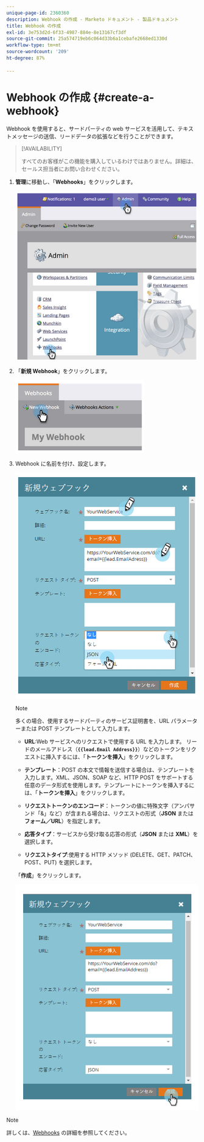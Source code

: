 ```yaml
---
unique-page-id: 2360360
description: Webhook の作成 - Marketo ドキュメント - 製品ドキュメント
title: Webhook の作成
exl-id: 3e753d2d-6f33-4987-884e-8e13167cf3df
source-git-commit: 25a574719eb6c064d33b6a1cebafe2668ed1330d
workflow-type: tm+mt
source-wordcount: '209'
ht-degree: 87%

---
```


# Webhook の作成 {#create-a-webhook}

Webhook を使用すると、サードパーティの web サービスを活用して、テキストメッセージの送信、リードデータの拡張などを行うことができます。

>[!AVAILABILITY]
>
>すべてのお客様がこの機能を購入しているわけではありません。詳細は、セールス担当者にお問い合わせください。

1. **管理**&#x200B;に移動し、「**Webhooks**」をクリックします。

   ![](assets/image2014-9-24-14-3a52-3a57.png)

1. 「**新規 Webhook**」をクリックします。

   ![](assets/image2014-9-24-14-3a53-3a9.png)

1. Webhook に名前を付け、設定します。

   ![](assets/image2014-9-24-14-3a53-3a19.png)

   >[!NOTE]
   >
   >多くの場合、使用するサードパーティのサービス証明書を、URL パラメーターまたは POST テンプレートとして入力します。

   * **URL**:Web サービスへのリクエストで使用する URL を入力します。 リードのメールアドレス（**`{{lead.Email Address}}`**）などのトークンをリクエストに挿入するには、「**トークンを挿入**」をクリックします。

   * **テンプレート**：POST の本文で情報を送信する場合は、テンプレートを入力します。XML、JSON、SOAP など、HTTP POST をサポートする任意のデータ形式を使用します。テンプレートにトークンを挿入するには、「**トークンを挿入**」をクリックします。

   * **リクエストトークンのエンコード**：トークンの値に特殊文字（アンパサンド「&amp;」など）が含まれる場合は、リクエストの形式（**JSON** または&#x200B;**フォーム／URL**）を指定します。

   * **応答タイプ**：サービスから受け取る応答の形式（**JSON** または **XML**）を選択します。

   * **リクエストタイプ**:使用する HTTP メソッド (DELETE、GET、PATCH、POST、PUT) を選択します。

   「**作成**」をクリックします。

   ![](assets/image2014-9-24-14-3a53-3a35.png)

>[!NOTE]
>
>詳しくは、[Webhooks](https://developers.marketo.com/documentation/webhooks/) の詳細を参照してください。
